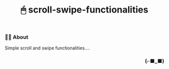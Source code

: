 <h1 align="center">🖱 scroll-swipe-functionalities</h1>

<br>

### 👨‍💻 About

Simple scroll and swipe functionalities....

<h3 align="right">(⌐■_■)</h3>
